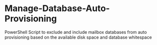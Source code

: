 # Manage-Database-Auto-Provisioning
PowerShell Script to exclude and include mailbox databases from auto provisioning based on the available disk space and database whitespace
